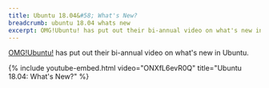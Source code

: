 ```yaml
---
title: Ubuntu 18.04&#58; What's New?
breadcrumb: ubuntu 18.04 whats new
excerpt: OMG!Ubuntu! has put out their bi-annual video on what's new in Ubuntu.
---
```


[OMG!Ubuntu!](https://www.youtube.com/c/omgubuntu) has put out their bi-annual video on what's new in Ubuntu.

{% include youtube-embed.html video="ONXfL6evR0Q" title="Ubuntu 18.04: What's New?" %}

